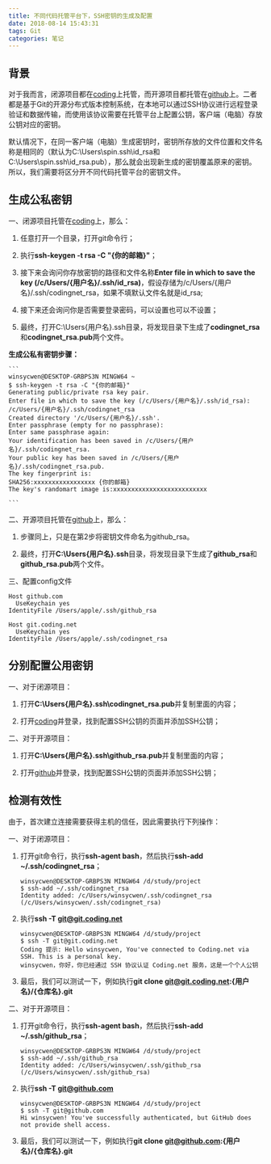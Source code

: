 ```yaml
---
title: 不同代码托管平台下，SSH密钥的生成及配置
date: 2018-08-14 15:43:31
tags: Git
categories: 笔记
---
```


## 背景

对于我而言，闭源项目都在[coding][1]上托管，而开源项目都托管在[github][2]上。二者都是基于Git的开源分布式版本控制系统，在本地可以通过SSH协议进行远程登录验证和数据传输，而使用该协议需要在托管平台上配置公钥，客户端（电脑）存放公钥对应的密钥。

默认情况下，在同一客户端（电脑）生成密钥时，密钥所存放的文件位置和文件名称是相同的（默认为C:\Users\spin\.ssh\id_rsa和C:\Users\spin\.ssh\id_rsa.pub），那么就会出现新生成的密钥覆盖原来的密钥。所以，我们需要将区分开不同代码托管平台的密钥文件。

## 生成公私密钥

一、闭源项目托管在[coding][1]上，那么：

1. 任意打开一个目录，打开git命令行；

1. 执行**ssh-keygen -t rsa -C "{你的邮箱}"**；

1. 接下来会询问你存放密钥的路径和文件名称**Enter file in which to save the key (/c/Users/{用户名}/.ssh/id_rsa)**，假设存储为/c/Users/{用户名}/.ssh/codingnet_rsa，如果不填默认文件名就是id_rsa;

1. 接下来还会询问你是否需要登录密码，可以设置也可以不设置；

1. 最终，打开C:\Users\{用户名}\.ssh目录，将发现目录下生成了**codingnet_rsa**和**codingnet_rsa.pub**两个文件。

  **生成公私有密钥步骤：**

    ```
    winsycwen@DESKTOP-GRBPS3N MINGW64 ~
    $ ssh-keygen -t rsa -C "{你的邮箱}"
    Generating public/private rsa key pair.
    Enter file in which to save the key (/c/Users/{用户名}/.ssh/id_rsa): /c/Users/{用户名}/.ssh/codingnet_rsa
    Created directory '/c/Users/{用户名}/.ssh'.
    Enter passphrase (empty for no passphrase):
    Enter same passphrase again:
    Your identification has been saved in /c/Users/{用户名}/.ssh/codingnet_rsa.
    Your public key has been saved in /c/Users/{用户名}/.ssh/codingnet_rsa.pub.
    The key fingerprint is:
    SHA256:xxxxxxxxxxxxxxxxx {你的邮箱}
    The key's randomart image is:xxxxxxxxxxxxxxxxxxxxxxxxxx

    ```

二、开源项目托管在[github][2]上，那么：

1. 步骤同上，只是在第2步将密钥文件命名为github_rsa。

1. 最终，打开**C:\Users\{用户名}\.ssh**目录，将发现目录下生成了**github_rsa**和**github_rsa.pub**两个文件。

三、配置config文件
```
Host github.com
  UseKeychain yes
IdentityFile /Users/apple/.ssh/github_rsa

Host git.coding.net
  UseKeychain yes
IdentityFile /Users/apple/.ssh/codingnet_rsa
```

## 分别配置公用密钥

一、对于闭源项目：

1. 打开**C:\Users\{用户名}\.ssh\codingnet_rsa.pub**并复制里面的内容；

1. 打开[coding][1]并登录，找到配置SSH公钥的页面并添加SSH公钥；

二、对于开源项目：

1. 打开**C:\Users\{用户名}\.ssh\github_rsa.pub**并复制里面的内容；

1. 打开[github][2]并登录，找到配置SSH公钥的页面并添加SSH公钥；

## 检测有效性

由于，首次建立连接需要获得主机的信任，因此需要执行下列操作：

一、对于闭源项目：

1. 打开git命令行，执行**ssh-agent bash**，然后执行**ssh-add ~/.ssh/codingnet_rsa**；

    ```
    winsycwen@DESKTOP-GRBPS3N MINGW64 /d/study/project
    $ ssh-add ~/.ssh/codingnet_rsa
    Identity added: /c/Users/winsycwen/.ssh/codingnet_rsa (/c/Users/winsycwen/.ssh/codingnet_rsa)
    ```

1. 执行**ssh -T git@git.coding.net**

    ```
    winsycwen@DESKTOP-GRBPS3N MINGW64 /d/study/project
    $ ssh -T git@git.coding.net
    Coding 提示: Hello winsycwen, You've connected to Coding.net via SSH. This is a personal key.
    winsycwen，你好，你已经通过 SSH 协议认证 Coding.net 服务，这是一个个人公钥
    ```

1. 最后，我们可以测试一下，例如执行**git clone git@git.coding.net:{用户名}/{仓库名}.git**

二、对于开源项目：

1. 打开git命令行，执行**ssh-agent bash**，然后执行**ssh-add ~/.ssh/github_rsa**；

    ```
    winsycwen@DESKTOP-GRBPS3N MINGW64 /d/study/project
    $ ssh-add ~/.ssh/github_rsa
    Identity added: /c/Users/winsycwen/.ssh/github_rsa (/c/Users/winsycwen/.ssh/github_rsa)
    ```

1. 执行**ssh -T git@github.com**

    ```
    winsycwen@DESKTOP-GRBPS3N MINGW64 /d/study/project
    $ ssh -T git@github.com
    Hi winsycwen! You've successfully authenticated, but GitHub does not provide shell access.
    ```

1. 最后，我们可以测试一下，例如执行**git clone git@github.com:{用户名}/{仓库名}.git**

  [1]: https://coding.net/ "coding"
  [2]: http://github.com/ "github"